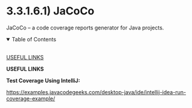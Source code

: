 # 3.3.1.6.1) JaCoCo

JaCoCo – a code coverage reports generator for Java projects.

<details open>
<summary>Table of Contents</summary>
<br>

[USEFUL LINKS](#hx)

</details>

<a name="hx"/>

**USEFUL LINKS**

**Test Coverage Using IntelliJ:**

https://examples.javacodegeeks.com/desktop-java/ide/intellij-idea-run-coverage-example/
